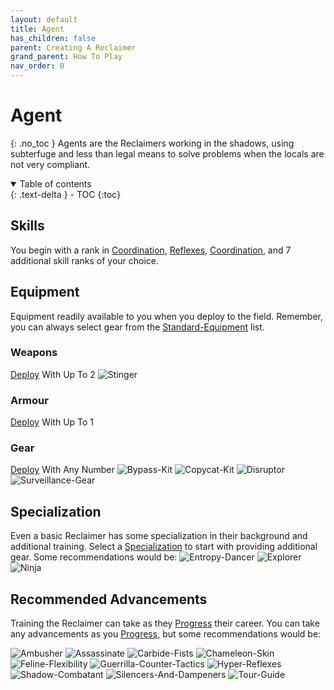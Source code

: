 ```yaml
---
layout: default
title: Agent
has_children: false
parent: Creating A Reclaimer
grand_parent: How To Play
nav_order: 0
---
```

# Agent
{: .no_toc }
Agents are the Reclaimers working in the shadows, using subterfuge and less than legal means to solve problems when the locals are not very compliant.

<details open markdown="block">
  <summary>
    Table of contents
  </summary>
  {: .text-delta }
- TOC
{:toc}
</details>

## Skills
You begin with a rank in [Coordination](Game/Core/Agility#Coordination), [Reflexes](Game/Core/Agility#Reflexes), [Coordination](Game/Core/Agility#Coordination), and 7 additional skill ranks of your choice.

## Equipment
Equipment readily available to you when you deploy to the field. Remember, you can always select gear from the [Standard-Equipment](Game/Standard-Equipment) list.

### Weapons
[Deploy](Game/Deployment) With Up To 2
![Stinger](Game/Blocks/Stinger)

### Armour
[Deploy](Game/Deployment) With Up To 1


### Gear
[Deploy](Game/Deployment) With Any Number
![Bypass-Kit](Game/Blocks/Bypass-Kit)
![Copycat-Kit](Game/Blocks/Copycat-Kit)
![Disruptor](Game/Blocks/Disruptor)
![Surveillance-Gear](Game/Blocks/Surveillance-Gear)

## Specialization
Even a basic Reclaimer has some specialization in their background and additional training. Select a [Specialization](Game/Advancement-List?Specialization=true) to start with providing additional gear. Some recommendations would be:
![Entropy-Dancer](Game/Blocks/Entropy-Dancer)
![Explorer](Game/Blocks/Explorer)
![Ninja](Game/Blocks/Ninja)

## Recommended Advancements
Training the Reclaimer can take as they [Progress](Game/Progress) their career. You can take any advancements as you [Progress](Game/Progress), but some recommendations would be:

![Ambusher](Game/Blocks/Ambusher)
![Assassinate](Game/Blocks/Assassinate)
![Carbide-Fists](Game/Blocks/Carbide-Fists)
![Chameleon-Skin](Game/Blocks/Chameleon-Skin)
![Feline-Flexibility](Game/Blocks/Feline-Flexibility)
![Guerrilla-Counter-Tactics](Game/Blocks/Guerrilla-Counter-Tactics)
![Hyper-Reflexes](Game/Blocks/Hyper-Reflexes)
![Shadow-Combatant](Game/Blocks/Shadow-Combatant)
![Silencers-And-Dampeners](Game/Blocks/Silencers-And-Dampeners)
![Tour-Guide](Game/Blocks/Tour-Guide)
